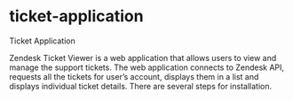 # ticket-application
Ticket Application

Zendesk Ticket Viewer is a web application that allows users to view and manage the support tickets. 
The web application connects to Zendesk API, requests all the tickets for user’s account, 
displays them in a list and displays individual ticket details. There are several steps for installation.
